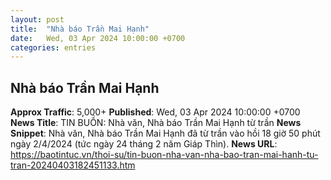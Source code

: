 ```yaml
---
layout: post
title:  "Nhà báo Trần Mai Hạnh"
date:   Wed, 03 Apr 2024 10:00:00 +0700
categories: entries
---
```

## Nhà báo Trần Mai Hạnh
**Approx Traffic**: 5,000+
**Published**: Wed, 03 Apr 2024 10:00:00 +0700
**News Title**: TIN BUỒN: Nhà văn, Nhà báo Trần Mai Hạnh từ trần
**News Snippet**: Nhà văn, Nhà báo Trần Mai Hạnh đã từ trần vào hồi 18 giờ 50 phút ngày 2/4/2024 (tức ngày 24 tháng 2 năm Giáp Thìn).
**News URL**: https://baotintuc.vn/thoi-su/tin-buon-nha-van-nha-bao-tran-mai-hanh-tu-tran-20240403182451133.htm
